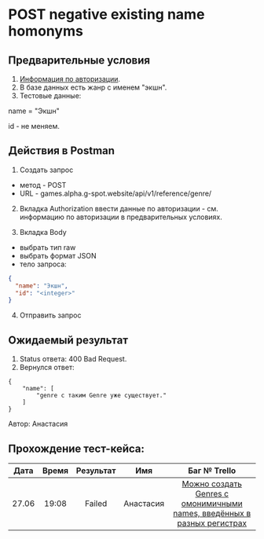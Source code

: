 POST negative existing name homonyms
===

Предварительные условия
--

1. [Информация по авторизации](https://github.com/victoretc/GSPOTtestingdocumentation/blob/main/games/Authorization_data.md).
2. В базе данных есть жанр с именем "экшн".
3. Тестовые данные:

name = "Экшн"

id - не меняем.

Действия в Postman
--
1. Создать запрос
- метод - POST
- URL - games.alpha.g-spot.website/api/v1/reference/genre/

2. Вкладка Authorization
ввести данные по авторизации - см. информацию по авторизации в предварительных условиях.

3. Вкладка Body
- выбрать тип raw
- выбрать формат JSON
- тело запроса:

```json
{
  "name": "Экшн",
  "id": "<integer>"
}
```

4. Отправить запрос

Ожидаемый результат
--

1. Status ответа: 400 Bad Request.
2. Вернулся ответ:

```
{
    "name": [
        "genre с таким Genre уже существует."
    ]
}
```

Автор: Анастасия

Прохождение тест-кейса:
----------------

|**Дата**|**Время**|**Результат**|**Имя**|**Баг № Trello**|
| :-: | :-: | :-: | :-: | :-: |
|27.06|19:08|Failed|Анастасия|[Можно создать Genres с омонимичными names, введённых в разных регистрах](https://trello.com/c/oQD7Qyzp/234-%D0%BC%D0%BE%D0%B6%D0%BD%D0%BE-%D1%81%D0%BE%D0%B7%D0%B4%D0%B0%D1%82%D1%8C-genres-%D1%81-%D0%BE%D0%BC%D0%BE%D0%BD%D0%B8%D0%BC%D0%B8%D1%87%D0%BD%D1%8B%D0%BC%D0%B8-names-%D0%B2%D0%B2%D0%B5%D0%B4%D1%91%D0%BD%D0%BD%D1%8B%D1%85-%D0%B2-%D1%80%D0%B0%D0%B7%D0%BD%D1%8B%D1%85-%D1%80%D0%B5%D0%B3%D0%B8%D1%81%D1%82%D1%80%D0%B0%D1%85)|
